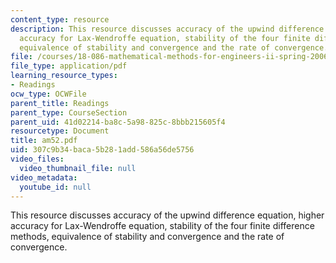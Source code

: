```yaml
---
content_type: resource
description: This resource discusses accuracy of the upwind difference equation, higher
  accuracy for Lax-Wendroffe equation, stability of the four finite difference methods,
  equivalence of stability and convergence and the rate of convergence.
file: /courses/18-086-mathematical-methods-for-engineers-ii-spring-2006/307c9b34baca5b281add586a56de5756_am52.pdf
file_type: application/pdf
learning_resource_types:
- Readings
ocw_type: OCWFile
parent_title: Readings
parent_type: CourseSection
parent_uid: 41d02214-ba8c-5a98-825c-8bbb215605f4
resourcetype: Document
title: am52.pdf
uid: 307c9b34-baca-5b28-1add-586a56de5756
video_files:
  video_thumbnail_file: null
video_metadata:
  youtube_id: null
---
```

This resource discusses accuracy of the upwind difference equation, higher accuracy for Lax-Wendroffe equation, stability of the four finite difference methods, equivalence of stability and convergence and the rate of convergence.